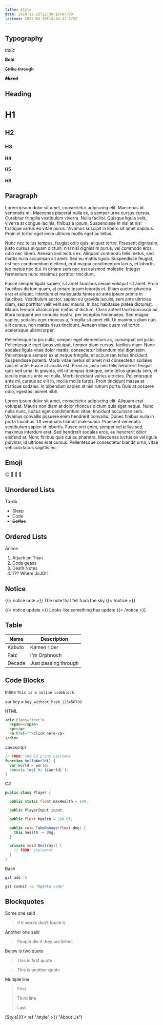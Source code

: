```yaml
---
title: Style
date: 2020-12-22T22:38:16+07:00
lastmod: 2022-03-20T14:34:31.375Z
---
```


## Typography

_Italic_

**Bold**

~~Strike through~~

~~_**Mixed**_~~

## Heading

# H1

## H2

### H3

#### H4

#### H5

##### H6

## Paragraph

Lorem ipsum dolor sit amet, consectetur adipiscing elit. Maecenas id venenatis mi. Maecenas placerat nulla ex, a semper urna cursus cursus. Curabitur fringilla vestibulum viverra. Nulla facilisi. Quisque ligula velit, viverra at congue lacinia, finibus a ipsum. Suspendisse in nisl at nisi tristique varius eu vitae purus. Vivamus suscipit in libero sit amet dapibus. Proin et tortor eget enim ultrices mollis eget ac tellus.

Nunc nec tellus tempus, feugiat odio quis, aliquet tortor. Praesent dignissim, justo cursus aliquam dictum, nisl nisi dignissim purus, vel commodo eros odio nec libero. Aenean sed lectus ex. Aliquam commodo felis metus, sed mattis nulla accumsan sit amet. Sed eu mattis ligula. Suspendisse feugiat, est nec condimentum eleifend, erat magna condimentum lacus, et lobortis leo metus nec dui. In ornare sem nec est euismod molestie. Integer fermentum nunc maximus porttitor tincidunt.

Fusce semper ligula sapien, sit amet faucibus neque volutpat sit amet. Proin faucibus dictum quam, at ornare ipsum lobortis et. Etiam auctor pharetra erat et aliquet. Interdum et malesuada fames ac ante ipsum primis in faucibus. Vestibulum auctor, sapien eu gravida iaculis, sem ante ultricies diam, sed porttitor velit velit sed mauris. In hac habitasse platea dictumst. Mauris tempor ullamcorper metus ut dictum. Class aptent taciti sociosqu ad litora torquent per conubia nostra, per inceptos himenaeos. Sed magna sapien, sodales eget rhoncus a, fringilla sit amet elit. Ut maximus diam quis elit cursus, non mattis risus tincidunt. Aenean vitae quam vel tortor scelerisque ullamcorper.

Pellentesque turpis nulla, semper eget elementum ac, consequat vel justo. Pellentesque eget lacus volutpat, tempor diam cursus, facilisis diam. Nunc sodales ligula vitae dolor mattis, consectetur bibendum nisi dignissim. Pellentesque semper ex at neque fringilla, et accumsan tellus tincidunt. Suspendisse potenti. Morbi vitae metus sit amet nisl consectetur sodales quis et ante. Fusce at iaculis est. Proin ac justo nec felis hendrerit feugiat quis sed urna. In gravida, elit ut tempus tristique, ante tellus gravida sem, et iaculis mauris ante vel nulla. Morbi tincidunt varius ultricies. Pellentesque ante mi, cursus ac elit in, mollis mollis turpis. Proin tincidunt massa at tristique sodales. In bibendum sapien at nisl rutrum porta. Duis at posuere odio, egestas laoreet nibh.

Lorem ipsum dolor sit amet, consectetur adipiscing elit. Aliquam erat volutpat. Mauris non diam at dolor rhoncus dictum quis eget neque. Nunc nulla nunc, luctus eget condimentum vitae, tincidunt accumsan sem. Vivamus convallis posuere enim hendrerit convallis. Donec finibus nulla in porta faucibus. Ut venenatis blandit malesuada. Praesent venenatis vestibulum sapien id lobortis. Fusce orci enim, semper vel tellus sed, maximus interdum erat. Sed hendrerit sodales eros, eu hendrerit dolor eleifend at. Nunc finibus quis dui eu pharetra. Maecenas luctus ex vel ligula pulvinar, id ultrices erat cursus. Pellentesque consectetur blandit urna, vitae vehicula lacus sagittis eu.

## Emoji

😉 🤔 🌴 🏡

## Unordered Lists

To-do

- Sleep
- Code
- ~~Coffee~~

## Ordered Lists

Anime

1. Attack on Titan
2. Code geass
3. Death Notes
4. ??? Where JoJO!!

## Notice

{{< notice note >}}
The note that fell from the sky
{{< /notice >}}

{{< notice update >}}
Looks like something has update
{{< /notice >}}

## Table

| Name  | Description |
| ----- | ----------- |
| Kabuto | Kamen rider |
| Faiz | I'm Orphnoch |
| Decade | Just passing through |

## Code Blocks

Inline `This is a inline codeblock.`

var key = `key_without_hash_123456789`

HTML

```html
<div class="text">
  <span></span>
  <p></p>
  <a href="">Click here</a>
</div>
```

Javascript

```js
// TODO: should print username
function helloWorld() {
  var world = world;
  console.log(`Hi ${world}`);
}
```

C#

```csharp
public class Player {

  public static float maxHealth = 100;

  public PlayerInput input;

  public float health = 100.0f;

  public void TakeDamage(float dmg) {
    this.health -= dmg;
  }

  private void Destroy() {
    // TODO: implement
  }
}
```

Bash

```bash
git add -A

git commit -m "Update code"
```

## Blockquotes

Some one said

> If it works don't touch it.

Another one said

> People die if they are killed.

Below is two quote

> This is first quote

> This is another quote

Multiple line

> First
>
> Third line
>
> Last

[Style]({{< ref "/style" >}} "About Us")
